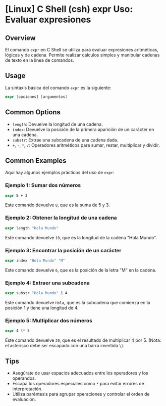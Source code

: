 # [Linux] C Shell (csh) expr Uso: Evaluar expresiones

## Overview
El comando `expr` en C Shell se utiliza para evaluar expresiones aritméticas, lógicas y de cadena. Permite realizar cálculos simples y manipular cadenas de texto en la línea de comandos.

## Usage
La sintaxis básica del comando `expr` es la siguiente:

```csh
expr [opciones] [argumentos]
```

## Common Options
- `length`: Devuelve la longitud de una cadena.
- `index`: Devuelve la posición de la primera aparición de un carácter en una cadena.
- `substr`: Extrae una subcadena de una cadena dada.
- `+`, `-`, `*`, `/`: Operadores aritméticos para sumar, restar, multiplicar y dividir.

## Common Examples
Aquí hay algunos ejemplos prácticos del uso de `expr`:

### Ejemplo 1: Sumar dos números
```csh
expr 5 + 3
```
Este comando devuelve `8`, que es la suma de 5 y 3.

### Ejemplo 2: Obtener la longitud de una cadena
```csh
expr length "Hola Mundo"
```
Este comando devuelve `10`, que es la longitud de la cadena "Hola Mundo".

### Ejemplo 3: Encontrar la posición de un carácter
```csh
expr index "Hola Mundo" "M"
```
Este comando devuelve `6`, que es la posición de la letra "M" en la cadena.

### Ejemplo 4: Extraer una subcadena
```csh
expr substr "Hola Mundo" 1 4
```
Este comando devuelve `Hola`, que es la subcadena que comienza en la posición 1 y tiene una longitud de 4.

### Ejemplo 5: Multiplicar dos números
```csh
expr 4 \* 5
```
Este comando devuelve `20`, que es el resultado de multiplicar 4 por 5. (Nota: el asterisco debe ser escapado con una barra invertida `\`).

## Tips
- Asegúrate de usar espacios adecuados entre los operadores y los operandos.
- Escapa los operadores especiales como `*` para evitar errores de interpretación.
- Utiliza paréntesis para agrupar operaciones y controlar el orden de evaluación.